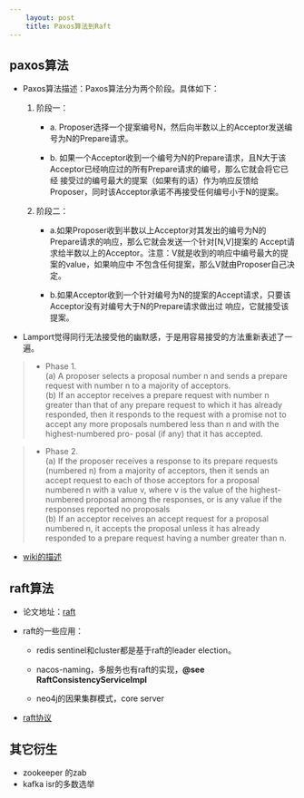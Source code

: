 ```yaml
---
    layout: post
    title: Paxos算法到Raft
---
```


## paxos算法
- Paxos算法描述：Paxos算法分为两个阶段。具体如下：

    1. 阶段一：

        * a. Proposer选择一个提案编号N，然后向半数以上的Acceptor发送编号为N的Prepare请求。

        * b. 如果一个Acceptor收到一个编号为N的Prepare请求，且N大于该Acceptor已经响应过的所有Prepare请求的编号，那么它就会将它已经 接受过的编号最大的提案（如果有的话）作为响应反馈给Proposer，同时该Acceptor承诺不再接受任何编号小于N的提案。

    2. 阶段二：

        * a.如果Proposer收到半数以上Acceptor对其发出的编号为N的Prepare请求的响应，那么它就会发送一个针对[N,V]提案的 Accept请求给半数以上的Acceptor。注意：V就是收到的响应中编号最大的提案的value，如果响应中 不包含任何提案，那么V就由Proposer自己决定。

        * b.如果Acceptor收到一个针对编号为N的提案的Accept请求，只要该Acceptor没有对编号大于N的Prepare请求做出过 响应，它就接受该提案。

-  Lamport觉得同行无法接受他的幽默感，于是用容易接受的方法重新表述了一遍。

 > * Phase 1.   
        (a) A proposer selects a proposal number n and sends a prepare request with number n to a majority of acceptors.  
        (b) If an acceptor receives a prepare request with number n greater than that of any prepare request to which it has already responded, then it responds to the request with a promise not to accept any more proposals numbered less than n and with the highest-numbered pro- posal (if any) that it has accepted.

 > * Phase 2.   
       (a) If the proposer receives a response to its prepare requests (numbered n) from a majority of acceptors, then it sends an accept request to each of those acceptors for a proposal numbered n with a value v, where v is the value of the highest-numbered proposal among the responses, or is any value if the responses reported no proposals  
       (b) If an acceptor receives an accept request for a proposal numbered n, it accepts the proposal unless it has already responded to a prepare request having a number greater than n.


- [wiki的描述](https://zh.wikipedia.org/wiki/Paxos%E7%AE%97%E6%B3%95)


## raft算法
- 论文地址：[raft](../file/raft.pdf)

- raft的一些应用：
    * redis sentinel和cluster都是基于raft的leader election。

    * nacos-naming，多服务也有raft的实现，**@see RaftConsistencyServiceImpl**

    * neo4j的因果集群模式，core server

- [raft协议](https://raft.github.io/)



## 其它衍生
- zookeeper 的zab
- kafka isr的多数选举